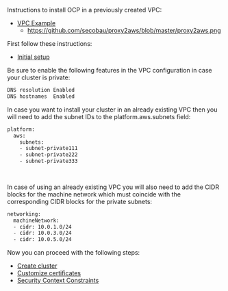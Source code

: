 Instructions to install OCP in a previously created VPC:
* [VPC Example](../etc/aws/network.yaml)
  * https://github.com/secobau/proxy2aws/blob/master/proxy2aws.png

First follow these instructions:
* [Initial setup](initial.md)

Be sure to enable the following features in the VPC configuration in case your cluster is private:
```bash
DNS resolution Enabled
DNS hostnames  Enabled


```
In case you want to install your cluster in an already existing VPC then you will need to add the subnet IDs to the platform.aws.subnets field:
```bash
platform:
  aws:
    subnets: 
    - subnet-private111
    - subnet-private222
    - subnet-private333
    
    
```    
In case of using an already existing VPC you will also need to add the CIDR blocks for the machine network which must coincide with the corresponding CIDR blocks for the private subnets:
```bash
networking:
  machineNetwork:
  - cidr: 10.0.1.0/24
  - cidr: 10.0.3.0/24
  - cidr: 10.0.5.0/24


```
Now you can proceed with the following steps:
* [Create cluster](create.md)
* [Customize certificates](certs.md)
* [Security Context Constraints](scc.md)

